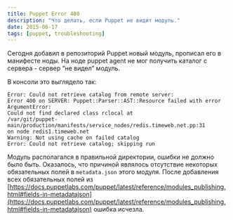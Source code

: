 ```yaml
---
title: Puppet Error 400
description: "Что делать, если Puppet не видит модуль."
date: 2015-06-17
tags: [puppet, troubleshooting]
---
```

Сегодня добавил в репозиторий Puppet новый модуль, прописал его в манифесте ноды. На ноде puppet agent не мог получить каталог с сервера - сервер “не видел” модуль.

В консоли это выглядело так:

```
Error: Could not retrieve catalog from remote server:
Error 400 on SERVER: Puppet::Parser::AST::Resource failed with error ArgumentError:
Could not find declared class rclocal at
/var/git/puppet-main/production/manifests/service_nodes/redis.timeweb.net.pp:31
on node redis1.timeweb.net
Warning: Not using cache on failed catalog
Error: Could not retrieve catalog; skipping run
```

Модуль располагался в правильной директории, ошибки не должно было быть. Оказалось, что причиной являлось отсутствие некоторых обязательных полей в `metadata.json` этого модуля. После добавления всех обязательных полей из [https://docs.puppetlabs.com/puppet/latest/reference/modules_publishing.html#fields-in-metadatajson](https://docs.puppetlabs.com/puppet/latest/reference/modules_publishing.html#fields-in-metadatajson) ошибка исчезла.
